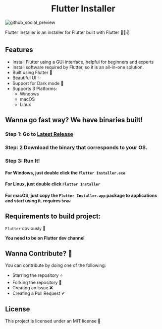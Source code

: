 <h1 align="center">Flutter Installer</h1>

![github_social_preview]

Flutter Installer is an installer for Flutter built with Flutter 💙😎✌

## Features ##

- Install Flutter using a GUI interface, helpful for beginners and experts
- Install software required by Flutter, so it is an all-in-one solution.
- Built using Flutter 💙
- Beautiful UI ✨
- Support for Dark mode 👀
- Supports 3 Platforms:
    - Windows
    - macOS
    - Linux

## Wanna go fast way? We have binaries built! ##

### Step 1: Go to [Latest Release](https://github.com/YazeedAlKhalaf/Flutter_Installer/releases/latest) ###

### Step: 2 Download the binary that corresponds to your OS. ###

### Step 3: Run It! ###

#### For Windows, just double click the `Flutter Installer.exe` ###

#### For Linux, just double click `Flutter Installer` ###

#### For macOS, just copy the `Flutter Installer.app` package to applications and start using it. requires `brew` ###

## Requirements to build project: ##

`Flutter` obviously 🚀

**You need to be on Flutter dev channel**

## Wanna Contribute? 🚀 ##

You can contribute by doing one of the following:

- Starring the repository ⭐
- Forking the repository 🍴
- Creating an Issue ❌
- Creating a Pull Request ✔

## License ##

This project is licensed under an MIT license 🚀

[github_social_preview]: assets/misc/github_social_preview_FULL.png
